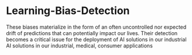 # Learning-Bias-Detection
These biases materialize in the form of an often uncontrolled nor expected drift of predictions that can potentially impact our lives. Their detection becomes a critical issue for the deployment of AI solutions in our industrial AI solutions in our industrial, medical, consumer applications

